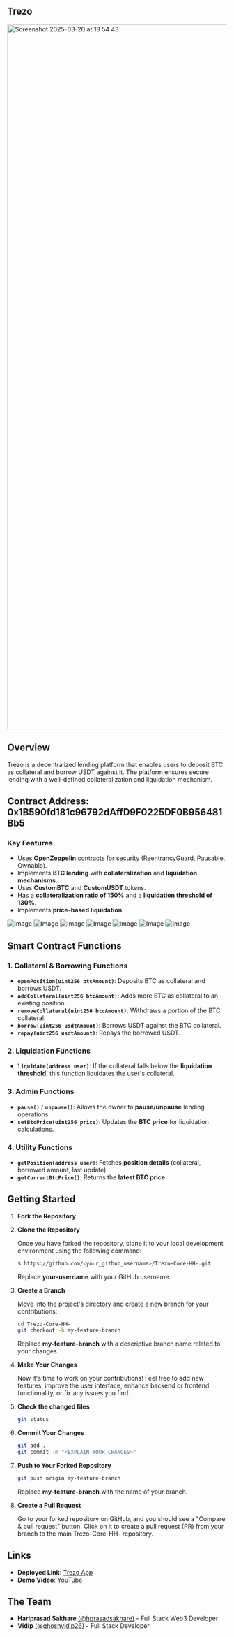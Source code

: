 ## Trezo

<img width="1614" alt="Screenshot 2025-03-20 at 18 54 43" src="https://github.com/user-attachments/assets/b1dbfc68-d25e-405b-8e95-bddcfe850f43" />

## Overview
Trezo is a decentralized lending platform that enables users to deposit BTC as collateral and borrow USDT against it. The platform ensures secure lending with a well-defined collateralization and liquidation mechanism.

## Contract Address: 0x1B590fd181c96792dAffD9F0225DF0B956481Bb5

### **Key Features**
- Uses **OpenZeppelin** contracts for security (ReentrancyGuard, Pausable, Ownable).
- Implements **BTC lending** with **collateralization** and **liquidation mechanisms**.
- Uses **CustomBTC** and **CustomUSDT** tokens.
- Has a **collateralization ratio of 150%** and a **liquidation threshold of 130%**.
- Implements **price-based liquidation**.

![Image](https://github.com/user-attachments/assets/605c7cd6-3937-480c-905b-359465fcb897)
![Image](https://github.com/user-attachments/assets/c3a73736-1d77-4543-9560-8b2705112b76)
![Image](https://github.com/user-attachments/assets/5a9f2337-b586-4547-b9c8-9113af446e42)
![Image](https://github.com/user-attachments/assets/b9504954-6f4b-4690-a6d6-8917683bbcf6)
![Image](https://github.com/user-attachments/assets/614f1107-e536-4ce6-82bb-af705c317b5a)
![Image](https://github.com/user-attachments/assets/c31468da-25bc-4e7f-a898-be2f1c84ed76)
![Image](https://github.com/user-attachments/assets/45221f2b-e144-4b4b-b31b-182100d4ad63)


## **Smart Contract Functions**

### **1. Collateral & Borrowing Functions**
- **`openPosition(uint256 btcAmount)`**: Deposits BTC as collateral and borrows USDT.
- **`addCollateral(uint256 btcAmount)`**: Adds more BTC as collateral to an existing position.
- **`removeCollateral(uint256 btcAmount)`**: Withdraws a portion of the BTC collateral.
- **`borrow(uint256 usdtAmount)`**: Borrows USDT against the BTC collateral.
- **`repay(uint256 usdtAmount)`**: Repays the borrowed USDT.

### **2. Liquidation Functions**
- **`liquidate(address user)`**: If the collateral falls below the **liquidation threshold**, this function liquidates the user's collateral.

### **3. Admin Functions**
- **`pause()`** / **`unpause()`**: Allows the owner to **pause/unpause** lending operations.
- **`setBtcPrice(uint256 price)`**: Updates the **BTC price** for liquidation calculations.

### **4. Utility Functions**
- **`getPosition(address user)`**: Fetches **position details** (collateral, borrowed amount, last update).
- **`getCurrentBtcPrice()`**: Returns the **latest BTC price**.

## **Getting Started**

1. **Fork the Repository**

2. **Clone the Repository**

   Once you have forked the repository, clone it to your local development environment using the following command:

   ```sh
   $ https://github.com/<your_github_username>/Trezo-Core-HH-.git
   ```

   Replace **your-username** with your GitHub username.

3. **Create a Branch**

   Move into the project's directory and create a new branch for your contributions:

   ```sh
   cd Trezo-Core-HH-
   git checkout -b my-feature-branch
   ```

   Replace **my-feature-branch** with a descriptive branch name related to your changes.

4. **Make Your Changes**

   Now it's time to work on your contributions! Feel free to add new features, improve the user interface, enhance backend or frontend functionality, or fix any issues you find.

5. **Check the changed files**

   ```sh
   git status
   ```

6. **Commit Your Changes**

   ```sh
   git add .
   git commit -m "<EXPLAIN-YOUR_CHANGES>"
   ```

7. **Push to Your Forked Repository**

   ```sh
   git push origin my-feature-branch
   ```

   Replace **my-feature-branch** with the name of your branch.

8. **Create a Pull Request**

   Go to your forked repository on GitHub, and you should see a "Compare & pull request" button. Click on it to create a pull request (PR) from your branch to the main Trezo-Core-HH- repository.

## **Links**
- **Deployed Link**: [Trezo App](https://trezocorehh.vercel.app/)
- **Demo Video**: [YouTube](https://youtu.be/x5wtCYep7RA)

## **The Team**
- **Hariprasad Sakhare** [(@hprasadsakhare)](https://github.com/hprasadsakhare) - Full Stack Web3 Developer
- **Vidip** [(@ghoshvidip26)](https://github.com/ghoshvidip26) - Full Stack Developer
